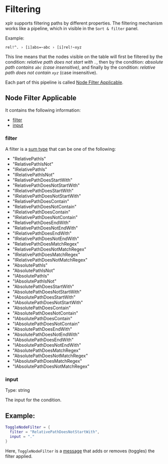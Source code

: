 # Filtering

xplr supports filtering paths by different properties. The filtering mechanism
works like a pipeline, which in visible in the `Sort & filter` panel.

Example:

```
rel!^. › [i]abs=~abc › [i]rel!~xyz
```

This line means that the nodes visible on the table will first be filtered by
the condition: _relative path does not start with `.`_, then by the condition:
_absolute path contains `abc` (case insensitive)_, and finally by the
condition: _relative path does not contain `xyz`_ (case insensitive).

Each part of this pipeline is called [Node Filter Applicable][1].

## Node Filter Applicable

It contains the following information:

- [filter][2]
- [input][3]

### filter

A filter is a [sum type][5] that can be one of the following:

- "RelativePathIs"
- "RelativePathIsNot"
- "IRelativePathIs"
- "IRelativePathIsNot"
- "RelativePathDoesStartWith"
- "RelativePathDoesNotStartWith"
- "IRelativePathDoesStartWith"
- "IRelativePathDoesNotStartWith"
- "RelativePathDoesContain"
- "RelativePathDoesNotContain"
- "IRelativePathDoesContain"
- "IRelativePathDoesNotContain"
- "RelativePathDoesEndWith"
- "RelativePathDoesNotEndWith"
- "IRelativePathDoesEndWith"
- "IRelativePathDoesNotEndWith"
- "RelativePathDoesMatchRegex"
- "RelativePathDoesNotMatchRegex"
- "IRelativePathDoesMatchRegex"
- "IRelativePathDoesNotMatchRegex"
- "AbsolutePathIs"
- "AbsolutePathIsNot"
- "IAbsolutePathIs"
- "IAbsolutePathIsNot"
- "AbsolutePathDoesStartWith"
- "AbsolutePathDoesNotStartWith"
- "IAbsolutePathDoesStartWith"
- "IAbsolutePathDoesNotStartWith"
- "AbsolutePathDoesContain"
- "AbsolutePathDoesNotContain"
- "IAbsolutePathDoesContain"
- "IAbsolutePathDoesNotContain"
- "AbsolutePathDoesEndWith"
- "AbsolutePathDoesNotEndWith"
- "IAbsolutePathDoesEndWith"
- "IAbsolutePathDoesNotEndWith"
- "AbsolutePathDoesMatchRegex"
- "AbsolutePathDoesNotMatchRegex"
- "IAbsolutePathDoesMatchRegex"
- "IAbsolutePathDoesNotMatchRegex"

### input

Type: string

The input for the condition.

## Example:

```lua
ToggleNodeFilter = {
  filter = "RelativePathDoesNotStartWith",
  input = "."
}
```

Here, `ToggleNodeFilter` is a [message][4] that adds or removes
(toggles) the filter applied.

[1]: #node-filter-applicable
[2]: #filter
[3]: #input
[4]: message.md
[5]: sum-type.md
